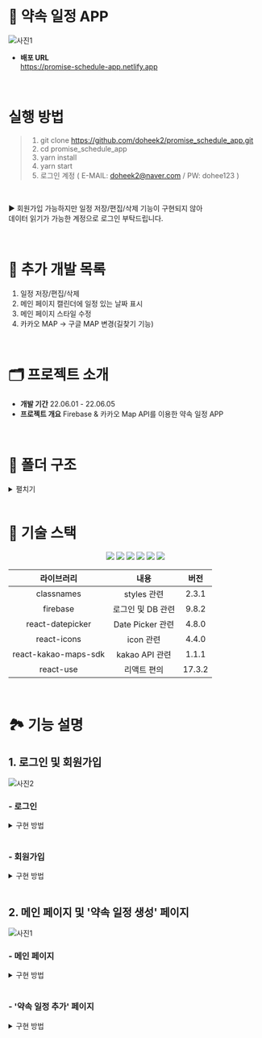 # 📅 약속 일정 APP

![사진1](https://user-images.githubusercontent.com/97458345/172038899-d14a3d40-3f51-42f1-b37a-3e1ff35ac3f6.jpg)

- **배포 URL** <br/> https://promise-schedule-app.netlify.app

<br/>

# 실행 방법
>1. git clone https://github.com/doheek2/promise_schedule_app.git
>2. cd promise_schedule_app
>3. yarn install
>4. yarn start
>5. 로그인 계정 ( E-MAIL: doheek2@naver.com / PW: dohee123 )

<br/>

▶ 회원가입 가능하지만 일정 저장/편집/삭제 기능이 구현되지 않아 <br/>
데이터 읽기가 가능한 계정으로 로그인 부탁드립니다.

<br/>

# 📌 추가 개발 목록
1. 일정 저장/편집/삭제
2. 메인 페이지 캘린더에 일정 있는 날짜 표시
3. 메인 페이지 스타일 수정
4. 카카오 MAP -> 구글 MAP 변경(길찾기 기능)

<br/>

# 🗂 프로젝트 소개
- **개발 기간** 22.06.01 - 22.06.05
- **프로젝트 개요** Firebase & 카카오 Map API를 이용한 약속 일정 APP

<br/>

# 📁 폴더 구조
<details>
    <summary>펼치기</summary>

```
├─ src
│  ├─ assets
│  │  └─ svgs
│  │     ├─ check.svg
│  │     ├─ index.js
│  │     └─ logo.svg
│  ├─ components
│  │  ├─ CloseBtn
│  │  │  ├─ closeBtn.module.scss
│  │  │  └─ index.tsx
│  │  ├─ Form
│  │  │  ├─ form.module.scss
│  │  │  └─ index.tsx
│  │  └─ MobileWrapper
│  │     ├─ index.tsx
│  │     └─ mobileWrapper.module.scss
│  ├─ index.tsx
│  ├─ logo.svg
│  ├─ react-app-env.d.ts
│  ├─ reportWebVitals.ts
│  ├─ routes
│  │  ├─ index.tsx
│  │  ├─ Login
│  │  │  ├─ index.tsx
│  │  │  └─ login.module.scss
│  │  ├─ Main
│  │  │  ├─ Calendar
│  │  │  │  ├─ calendar.module.scss
│  │  │  │  └─ index.tsx
│  │  │  ├─ index.tsx
│  │  │  ├─ main.module.scss
│  │  │  └─ SelectList
│  │  │     ├─ index.tsx
│  │  │     └─ selectList.module.scss
│  │  ├─ NewSchedule
│  │  │  ├─ index.tsx
│  │  │  ├─ KakaoMap
│  │  │  │  ├─ index.tsx
│  │  │  │  └─ kakaoMap.module.scss
│  │  │  ├─ newSchedule.module.scss
│  │  │  └─ SelectDate
│  │  │     ├─ datepicker.css
│  │  │     ├─ index.tsx
│  │  │     └─ selectDate.module.scss
│  │  ├─ routes.module.scss
│  │  └─ SignUp
│  │     ├─ index.tsx
│  │     ├─ signUp.module.scss
│  │     └─ SuccessSignUp
│  │        ├─ index.tsx
│  │        └─ successSignUp.module.scss
│  ├─ services
│  │  └─ firebase.ts
│  ├─ setupTests.ts
│  ├─ states
│  │  └─ recoil.ts
│  ├─ styles
│  │  ├─ base
│  │  │  ├─ _fonts.scss
│  │  │  ├─ _more.scss
│  │  │  └─ _reset.scss
│  │  ├─ constants
│  │  │  ├─ _colors.scss
│  │  │  ├─ _levels.scss
│  │  │  └─ _sizes.scss
│  │  ├─ index.js
│  │  ├─ index.scss
│  │  └─ mixins
│  │     ├─ _animation.scss
│  │     ├─ _flexbox.scss
│  │     ├─ _position.scss
│  │     ├─ _responsive.scss
│  │     ├─ _typography.scss
│  │     └─ _visual.scss
│  ├─ types
│  │  └─ promise.d.ts
│  └─ utils
│     └─ axios.ts
├─ tsconfig.json
└─ yarn.lock
```

</details>

<br/>

# 🔨 기술 스택
<div align="center">
 <img src="https://img.shields.io/badge/HTML5-E34F26?style=flat-square&logo=HTML5&logoColor=white"/>
 <img src="https://img.shields.io/badge/CSS3-1572B6?style=flat-square&logo=CSS3&logoColor=white"/>
 <img src="https://img.shields.io/badge/Sass-CC6699?style=flat-square&logo=Sass&logoColor=white"/>
 <img src="https://img.shields.io/badge/TypeScript-3178C6?style=flat-square&logo=TypeScript&logoColor=white"/>
 <img src="https://img.shields.io/badge/React-61DAFB?style=flat-square&logo=React&logoColor=white"/>
 <img src="https://img.shields.io/badge/Recoil-764ABC?style=flat-square&logo=Recoil&logoColor=white"/>

 <br/>

|라이브러리|내용|버전|
|:---:|:---:|:---:|
| classnames | styles 관련 | 2.3.1 |
| firebase | 로그인 및 DB 관련 | 9.8.2 |
| react-datepicker | Date Picker 관련 | 4.8.0 |
| react-icons | icon 관련 | 4.4.0 |
| react-kakao-maps-sdk | kakao API 관련 | 1.1.1 |
| react-use | 리액트 편의 | 17.3.2 |

<br/>

</div>

# 🏞 기능 설명

## 1. 로그인 및 회원가입

![사진2](https://user-images.githubusercontent.com/97458345/172026026-8467ff18-186a-4e6f-9810-0bc43ae92e71.jpg)

### - 로그인
<details>
  <summary>구현 방법</summary>
1. signInWithEmailAndPassword를 통해 firebase에 있는 계정 정보와 일치하면 메인 화면으로 이동합니다.

```ts
signInWithEmailAndPassword(auth, email, password).then(() => {
  setIsLoggedIn(true)
  navigate('/')
})
```   

</details>

<br/>

### - 회원가입
<details>
    <summary>구현 방법</summary>
1. createUserWithEmailAndPassword를 통해 firebase에 계정 생성이 되면 '회원 가입 성공' 페이지로 이동합니다.

```ts
createUserWithEmailAndPassword(auth, email, password)
  .then(() => {
    navigate('/successSignUp')
  })
  .catch((error) => {
    // eslint-disable-next-line no-console
    console.log(error.message)
  })
```
</details>

<br/>

## 2. 메인 페이지 및 '약속 일정 생성' 페이지

![사진1](https://user-images.githubusercontent.com/97458345/172038899-d14a3d40-3f51-42f1-b37a-3e1ff35ac3f6.jpg)

### - 메인 페이지
<details>
  <summary>구현 방법</summary>
1. 현재 선택된 month 1일의 요일을 구하여 일요일부터 해당 요일까지 공백을 준 뒤, date count만큼 date을 출력합니다.

```ts
const returnDay = useCallback(() => {
  const dayArr: ReactElement[] = []
  for (const nowDay of WEEK_LIST) {
    let i = 0
    const day = new Date(selectedYear, selectedMonth - 1, 1).getDay()
    if (WEEK_LIST[day] === nowDay) {
      for (i = 0; i < dateTotalCount; i += 1) {
        const timeKey = `day${i + 1}`
        dayArr.push(
          <button
            type='button'
            key={timeKey}
            onClick={dateClickHandler}
            value={i + 1}
            className={cx(
              {
                [styles.today]: TODAY.year === selectedYear && TODAY.month === selectedMonth && TODAY.date === i + 1,
              },
              { [styles.weekday]: true },
              {
                [styles.sunday]: new Date(selectedYear, selectedMonth - 1, i + 1).getDay() === 0,
              },
              {
                [styles.clickedDate]: isBtnClickedArr[i],
              }
            )}
          >
            {i + 1}
          </button>
        )
      }
    } else {
      dayArr.push(<div key={nowDay} className={styles.weekday} />)
    }
    if (i === dateTotalCount) break
  }
  return dayArr
}, [selectedYear, selectedMonth, dateTotalCount])
```

<br/>

2. firebase에 저장되어 있는 일정 날짜 데이터와 캘린더에 선택한 날짜 데이터가 일치하면 selectData에 push합니다.

```ts
if (firebaseData.length !== 0) {
  firebaseData[0].data.forEach((v) => {
    const year = new Date(v.date).getFullYear()
    const month = new Date(v.date).getMonth() + 1
    const date = new Date(v.date).getDate()

    if (year === selectedYear && month === selectedMonth && date === selectedDate) {
      selectData.push(v)
    }
  })
}
```
</details>

<br/>

### - '약속 일정 추가' 페이지
<details>
  <summary>구현 방법</summary>
1. 라이브러리를 통해 DatePicker를 구현하였습니다. <br/>
(직접 custom을 하기 위해 module.scss가 아닌 css 파일을 사용하였습니다.)

```ts
<DatePicker
  selected={selectedDate}
  className='datepicker'
  dateFormat='yy. MM. dd (eee)'
  disabledKeyboardNavigation
  onChangeRaw={inputReadOnlyHandler}
  onChange={dateChangeHandler}
  customInput={<input type='text' className={styles.datePickerInput} />}
  renderCustomHeader={({
    date,
    decreaseMonth,
    increaseMonth,
    prevMonthButtonDisabled,
    nextMonthButtonDisabled,
  }) => (
    <div className={styles.datePickerHeader}>
      <button
        type='button'
        className={cx(styles.navigation, styles.prevBtn)}
        onClick={decreaseMonth}
        disabled={prevMonthButtonDisabled}
      >
        <MdArrowBackIos />
      </button>
      <div className={styles.currentMonth}>
        {date.getFullYear()} {date.getMonth() + 1}
      </div>
      <button
        type='button'
        className={cx(styles.navigation, styles.nextBtn)}
        onClick={increaseMonth}
        disabled={nextMonthButtonDisabled}
      >
        <MdArrowForwardIos />
      </button>
    </div>
  )}
/>
```

<br/>

2. geolocation을 통해 현재 위치를 kakao map을 통해 보여줍니다.

```ts
const [lat, setLat] = useState(33.450701)
const [lng, setLng] = useState(126.570667)

if (navigator.geolocation) {
  navigator.geolocation.getCurrentPosition((position) => {
    setLat(position.coords.latitude)
    setLng(position.coords.longitude)
  })
}
```

</details>

